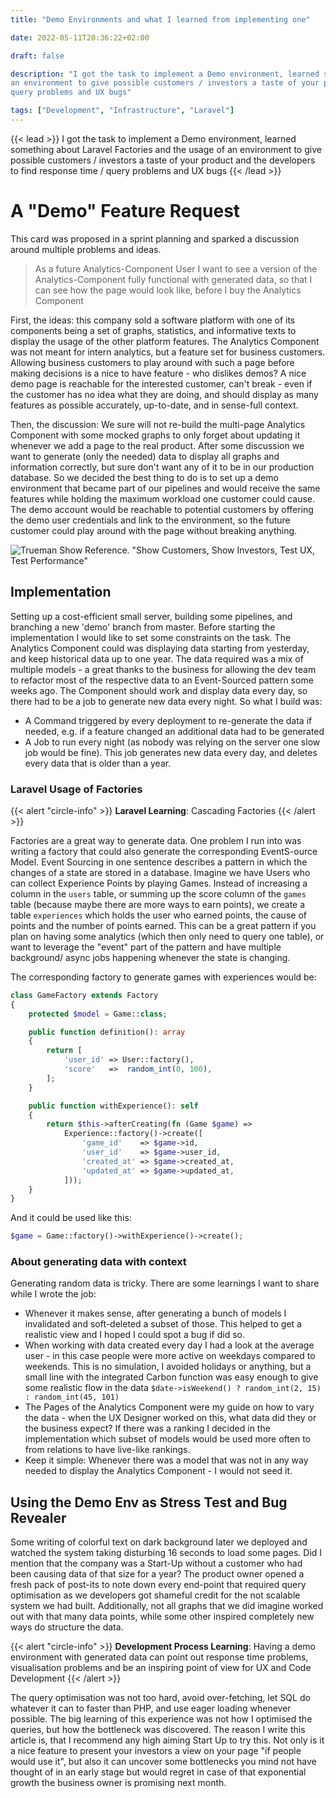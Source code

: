 ```yaml
---
title: "Demo Environments and what I learned from implementing one"

date: 2022-05-11T20:36:22+02:00

draft: false

description: "I got the task to implement a Demo environment, learned something about Laravel Factories and the usage of
an environment to give possible customers / investors a taste of your product and the developers to find response time /
query problems and UX bugs"

tags: ["Development", "Infrastructure", "Laravel"]
---
```


{{< lead >}} I got the task to implement a Demo environment, learned something about Laravel Factories and the usage of
an environment to give possible customers / investors a taste of your product and the developers to find response time /
query problems and UX bugs {{< /lead >}}

# A "Demo" Feature Request

This card was proposed in a sprint planning and sparked a discussion around multiple problems and ideas.

> As a future Analytics-Component User I want to see a version of the Analytics-Component fully functional with
> generated data, so that I can see how the page would look like, before I buy the Analytics Component

First, the ideas: this company sold a software platform with one of its components being a set of graphs, statistics,
and informative texts to display the usage of the other platform features. The Analytics Component was not meant for
intern analytics, but a feature set for business customers. Allowing business customers to play around with such a page
before making decisions is a nice to have feature - who dislikes demos? A nice demo page is reachable for the interested
customer, can't break - even if the customer has no idea what they are doing, and should display as many features as
possible accurately, up-to-date, and in sense-full context.

Then, the discussion: We sure will not re-build the multi-page Analytics Component with some mocked graphs to only
forget about updating it whenever we add a page to the real product. After some discussion we want to generate (only the
needed) data to display all graphs and information correctly, but sure don't want any of it to be in our production
database. So we decided the best thing to do is to set up a demo environment that became part of our pipelines and would
receive the same features while holding the maximum workload one customer could cause. The demo account would be
reachable to potential customers by offering the demo user credentials and link to the environment, so the future
customer could play around with the page without breaking anything.

![Trueman Show Reference. "Show Customers, Show Investors, Test UX, Test Performance"](/images/2022-05-demo.png)

## Implementation

Setting up a cost-efficient small server, building some pipelines, and branching a new 'demo' branch from master. Before
starting the implementation I would like to set some constraints on the task. The Analytics Component could was
displaying data starting from yesterday, and keep historical data up to one year. The data required was a mix of
multiple models - a great thanks to the business for allowing the dev team to refactor most of the respective data to an
Event-Sourced pattern some weeks ago. The Component should work and display data every day, so there had to be a job to
generate new data every night. So what I build was:

* A Command triggered by every deployment to re-generate the data if needed, e.g. if a feature changed an additional
  data had to be generated
* A Job to run every night (as nobody was relying on the server one slow job would be fine). This job generates new data
  every day, and deletes every data that is older than a year.

### Laravel Usage of Factories

{{< alert "circle-info" >}} **Laravel Learning**: Cascading Factories {{< /alert >}}

Factories are a great way to generate data. One problem I run into was writing a factory that could also generate the
corresponding EventS-ource Model. Event Sourcing in one sentence describes a pattern in which the changes of a state are
stored in a database. Imagine we have Users who can collect Experience Points by playing Games. Instead of increasing a
column in the `users` table, or summing up the score column of the `games` table (because maybe there are more ways to
earn points), we create a table `experiences` which holds the user who earned points, the cause of points and the number
of points earned. This can be a great pattern if you plan on having some analytics (which then only need to query one
table), or want to leverage the "event" part of the pattern and have multiple background/ async jobs happening whenever
the state is changing.

The corresponding factory to generate games with experiences would be:

```php
class GameFactory extends Factory
{
    protected $model = Game::class;

    public function definition(): array
    {
        return [
            'user_id' => User::factory(),
            'score'   =>  random_int(0, 100),
        ];
    }

    public function withExperience(): self
    {
        return $this->afterCreating(fn (Game $game) => 
            Experience::factory()->create([
                'game_id'    => $game->id, 
                'user_id'    => $game->user_id,
                'created_at' => $game->created_at,
                'updated_at' => $game->updated_at,
            ]));
    }
}
```

And it could be used like this:

```php
$game = Game::factory()->withExperience()->create();
```

### About generating data with context

Generating random data is tricky. There are some learnings I want to share while I wrote the job:

* Whenever it makes sense, after generating a bunch of models I invalidated and soft-deleted a subset of those. This
  helped to get a realistic view and I hoped I could spot a bug if did so.
* When working with data created every day I had a look at the average user - in this case people were more active on
  weekdays compared to weekends. This is no simulation, I avoided holidays or anything, but a small line with the
  integrated Carbon function was easy enough to give some realistic flow in the
  data ``` $date->isWeekend() ? random_int(2, 15) : random_int(45, 101) ```
* The Pages of the Analytics Component were my guide on how to vary the data - when the UX Designer worked on this, what
  data did they or the business expect? If there was a ranking I decided in the implementation which subset of models
  would be used more often to from relations to have live-like rankings.
* Keep it simple: Whenever there was a model that was not in any way needed to display the Analytics Component - I would
  not seed it.

## Using the Demo Env as Stress Test and Bug Revealer

Some writing of colorful text on dark background later we deployed and watched the system taking disturbing 16 seconds
to load some pages. Did I mention that the company was a Start-Up without a customer who had been causing data of that
size for a year? The product owner opened a fresh pack of post-its to note down every end-point that required query
optimisation as we developers got shameful credit for the not scalable system we had built. Additionally, not all graphs
that we did imagine worked out with that many data points, while some other inspired completely new ways do structure
the data.

{{< alert "circle-info" >}} **Development Process Learning**: Having a demo environment with generated data can point
out response time problems, visualisation problems and be an inspiring point of view for UX and Code Development {{<
/alert >}}

The query optimisation was not too hard, avoid over-fetching, let SQL do whatever it can to faster than PHP, and use
eager loading whenever possible. The big learning of this experience was not how I optimised the queries, but how the
bottleneck was discovered. The reason I write this article is, that I recommend any high aiming Start Up to try this.
Not only is it a nice feature to present your investors a view on your page "if people would use it", but also it can
uncover some bottlenecks you mind not have thought of in an early stage but would regret in case of that exponential
growth the business owner is promising next month. 

